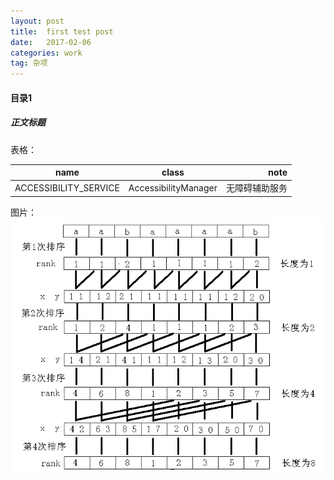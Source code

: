 ```yaml
---
layout: post
title:  first test post
date:   2017-02-06
categories: work
tag: 杂项
---
```

 

#### 目录1 ####


##### 正文标题 #####

表格：

| name | class | note |
| ------------- |:-------------:| -----:|
| ACCESSIBILITY_SERVICE | AccessibilityManager | 无障碍辅助服务 |

图片：
![test](/images/SA&rank.png)
